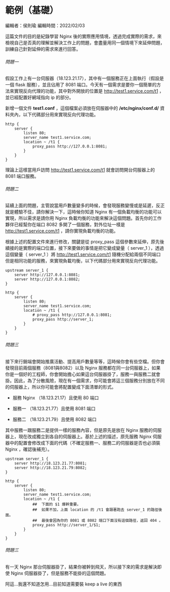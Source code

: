 # 範例（基礎）

編輯者：侯則瑜
編輯時間：2022/02/03

這篇文件的目的是紀錄學習 Nginx 後的實際應用情境，透過完成實際的需求，來檢視自己是否真的理解並解決工作上的問題，會盡量用同一個情境下來延伸問題，訓練自己針對延伸的需求來進行回答。

###### 問題一

假設工作上有一台伺服器（18.123.21.17），其中有一個服務正在上面執行（假設是一個 flask 服務），並且佔用了 8081 端口。今天有一個需求是要你一個簡單的方法來實現反向代理的功能，其中對外開放的位置是 http://test1.service.com/t1 ，並已經配置好網域指向 ip 的部分。

新增一個文件 **test1.conf** ，這個檔案必須放在伺服器中的 **/etc/nginx/conf.d/** 資料夾內，以下代碼部分用來實現反向代理功能。

```
http {
    server {
        listen 80;
        server_name test1.service.com;
        location ~ /t1 {
            proxy_pass http://127.0.0.1:8081;
        }
    }
}
```

理論上這樣當用戶訪問 http://test1.service.com/t1 就會訪問開台伺服器上的 8081 端口服務。

###### 問題二

延續上面的問題，主管說當用戶數量變多的時候，會發現服務變慢或是延遲，反正就是體驗不佳，請你解決一下，這時候你知道 Nginx 有一個負載均衡的功能可以實現，所以需求是請你用 Nginx 負載均衡的功能來解決這個問題。首先你的工作夥伴已經幫你在端口 8082 多開了一個服務，對外位址一樣是 http://test1.service.com/t1 ，請你實現負載均衡的功能。

根據上述的配置文件來進行修改，關鍵是從 proxy_pass 這個參數來延伸，原先後續接的是實際的端口位置，接下來要做的事情是把它變成變量（ server_1 ），透過這個變量（ server_1 ）將 http://test1.service.com/t1 隨機分配給兩個不同端口但是相同功能的服務，來實現負載均衡，以下代碼部分用來實現反向代理功能。

```
upstream server_1 {
    server http://127.0.0.1:8081;
    server http://127.0.0.1:8082;
}

http {
    server {
        listen 80;
        server_name test1.service.com;
        location ~ /t1 {
            # proxy_pass http://127.0.0.1:8081;
            proxy_pass http://server_1;
        }
    }
}
```

###### 問題三

接下來行銷端會開始推廣活動、提高用戶數量等等，這時候你會有些空檔。但你會發現目前兩個服務（8081與8082）以及 Nginx 服務都在同一台伺服器上，如果你是一個好的工程師，你會開始擔心如果這台伺服器掛了，服務一與服務二就會掛。因此，為了分散風險，現在有一個需求，你可能會將這三個服務分別放在不同的伺服器上，所以你可能會將配置變成下面清單的形式。

- 服務 Nginx （18.123.21.17）且使用 80 端口

- 服務一 （18.123.21.77）且使用 8081 端口

- 服務二 （18.123.21.79）且使用 8082 端口

其中服務一跟服務二是提供一樣的服務內容，但是原先是放在 Nginx 服務的伺服器上，現在改成獨立到各自的伺服器上。基於上述的描述，原先服務 Nginx 伺服器中的配置會修改成下面的代碼（不確定服務一、服務二的伺服器是否也必須裝 Nginx ，確認後補充）。

```
upstream server_1 {
    server http://18.123.21.77:8081;
    server http://18.123.21.79:8082;
}

http {
    server {
        listen 80;
        server_name test1.service.com;
        location ~ /t1 {
            ##  下面的 $1 爆幹重要。
            ##  如果不加，上面 location 的 /t1 會跟著跑去 server_1 的路徑後面。
            ##  最後會因為你的 8081 或 8082 端口下面沒有這個路徑，返回 404 。
            proxy_pass http://server_1/$1;
        }
    }
}
```

###### 問題三

有一天 Nginx 那台伺服器掛了，結果你被幹到飛天，所以接下來的需求是解決即使 Nginx 伺服器掛了，但是服務不能掛的這個問題。

阿這...我還不知道怎用...目前知道需要裝 keep a live 的東西


